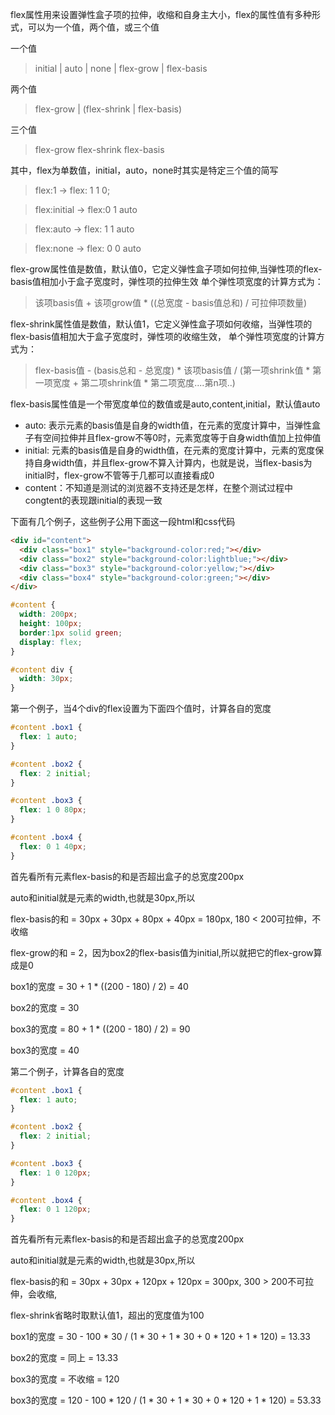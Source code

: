flex属性用来设置弹性盒子项的拉伸，收缩和自身主大小，flex的属性值有多种形式，可以为一个值，两个值，或三个值

一个值
> initial | auto | none | flex-grow | flex-basis

两个值
> flex-grow | (flex-shrink | flex-basis)

三个值
> flex-grow flex-shrink flex-basis

其中，flex为单数值，initial，auto，none时其实是特定三个值的简写
> flex:1 -> flex: 1 1 0;

> flex:initial -> flex:0 1 auto

> flex:auto -> flex: 1 1 auto

> flex:none -> flex: 0 0 auto

flex-grow属性值是数值，默认值0，它定义弹性盒子项如何拉伸,当弹性项的flex-basis值相加小于盒子宽度时，弹性项的拉伸生效
单个弹性项宽度的计算方式为：
> 该项basis值 + 该项grow值 * ((总宽度 - basis值总和) / 可拉伸项数量)

flex-shrink属性值是数值，默认值1，它定义弹性盒子项如何收缩，当弹性项的flex-basis值相加大于盒子宽度时，弹性项的收缩生效，
单个弹性项宽度的计算方式为：
>flex-basis值 - (basis总和 - 总宽度) * 该项basis值 / (第一项shrink值 * 第一项宽度 + 第二项shrink值 * 第二项宽度....第n项..)

flex-basis属性值是一个带宽度单位的数值或是auto,content,initial，默认值auto
- auto: 表示元素的basis值是自身的width值，在元素的宽度计算中，当弹性盒子有空间拉伸并且flex-grow不等0时，元素宽度等于自身width值加上拉伸值
- initial: 元素的basis值是自身的width值，在元素的宽度计算中，元素的宽度保持自身width值，并且flex-grow不算入计算内，也就是说，当flex-basis为initial时，flex-grow不管等于几都可以直接看成0
- content：不知道是测试的浏览器不支持还是怎样，在整个测试过程中congtent的表现跟initial的表现一致

下面有几个例子，这些例子公用下面这一段html和css代码
```html
<div id="content">
  <div class="box1" style="background-color:red;"></div>
  <div class="box2" style="background-color:lightblue;"></div>
  <div class="box3" style="background-color:yellow;"></div>
  <div class="box4" style="background-color:green;"></div>
</div>
```
```css
#content {
  width: 200px;
  height: 100px;
  border:1px solid green;
  display: flex;
}

#content div {
  width: 30px;
}
```
第一个例子，当4个div的flex设置为下面四个值时，计算各自的宽度
```css
#content .box1 {
  flex: 1 auto;
}

#content .box2 {
  flex: 2 initial;
}

#content .box3 {
  flex: 1 0 80px;
}

#content .box4 {
  flex: 0 1 40px;
}
```
首先看所有元素flex-basis的和是否超出盒子的总宽度200px

auto和initial就是元素的width,也就是30px,所以

flex-basis的和 = 30px + 30px + 80px + 40px = 180px, 180 < 200可拉伸，不收缩

flex-grow的和 = 2，因为box2的flex-basis值为initial,所以就把它的flex-grow算成是0

box1的宽度 = 30 + 1 * ((200 - 180) / 2) = 40

box2的宽度 = 30

box3的宽度 = 80 + 1 * ((200 - 180) / 2) = 90

box3的宽度 = 40

第二个例子，计算各自的宽度
```css
#content .box1 {
  flex: 1 auto;
}

#content .box2 {
  flex: 2 initial;
}

#content .box3 {
  flex: 1 0 120px;
}

#content .box4 {
  flex: 0 1 120px;
}
```
首先看所有元素flex-basis的和是否超出盒子的总宽度200px

auto和initial就是元素的width,也就是30px,所以

flex-basis的和 = 30px + 30px + 120px + 120px = 300px, 300 > 200不可拉伸，会收缩,

flex-shrink省略时取默认值1，超出的宽度值为100

box1的宽度 = 30 - 100 * 30 / (1 * 30 + 1 * 30 + 0 * 120 + 1 * 120) = 13.33

box2的宽度 = 同上 = 13.33

box3的宽度 = 不收缩 = 120

box3的宽度 = 120 - 100 * 120 / (1 * 30 + 1 * 30 + 0 * 120 + 1 * 120) = 53.33